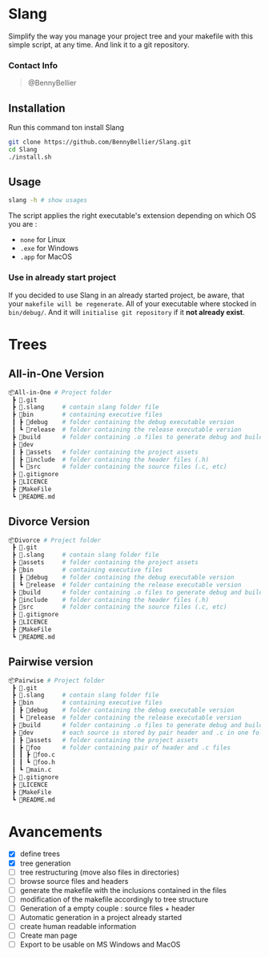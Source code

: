 # Slang
  Simplify the way you manage your project tree and your makefile with this simple script, at any time. And link it to a git repository.

### Contact Info
  > @BennyBellier
<!-- ### Build Status
Main branch overall build status: [![Build Status](https://dev.azure.com/bennybellier/Slang/_apis/build/status/bennybellier.slang?branchName=master)](https://dev.azure.com/bennybellier/Slang/_build/latest?definitionId=1&branchName=master)

|Platform       |Build Status|
|            --:|:--         |
|Linux          |[![Build Status](https://dev.azure.com/bennybellier/Slang/_apis/build/status/bennybellier.slang?branchName=master&jobName=Linux%20Build)](https://dev.azure.com/bennybellier/Slang/_build/latest?definitionId=1&branchName=master)|
|Mac            |[![Build Status](https://dev.azure.com/bennybellier/Slang/_apis/build/status/bennybellier.slang?branchName=master&jobName=Mac%20Build)](https://dev.azure.com/bennybellier/Slang/_build/latest?definitionId=1&branchName=master)|
|Windows Debug  |[![Build Status](https://dev.azure.com/bennybellier/Slang/_apis/build/status/bennybellier.slang?branchName=master&jobName=Windows%20Build&configuration=Windows%20Build%20Debug)](https://dev.azure.com/bennybellier/Slang/_build/latest?definitionId=1&branchName=master)|
|Windows Release|[![Build Status](https://dev.azure.com/bennybellier/Slang/_apis/build/status/bennybellier.slang?branchName=master&jobName=Windows%20Build&configuration=Windows%20Build%20Release%20with%20Release%20Installer)](https://dev.azure.com/bennybellier/Slang/_build/latest?definitionId=1&branchName=master)|

Our CI Builds are provided by Microsoft Azure Pipelines. -->

## Installation
Run this command ton install Slang
```sh
git clone https://github.com/BennyBellier/Slang.git
cd Slang
./install.sh
```
## Usage
```sh
slang -h # show usages
```
The script applies the right executable's extension depending on which OS you are :
* `none` for Linux
* `.exe` for Windows
* `.app` for MacOS

### Use in already start project
If you decided to use Slang in an already started project, be aware, that your `makefile will be regenerate`. All of your executable where stocked in `bin/debug/`. And it will `initialise git repository` if it **not already exist**.

# Trees
## All-in-One Version
```sh
📦All-in-One # Project folder
 ┣ 📂.git
 ┣ 📂.slang     # contain slang folder file
 ┣ 📂bin        # containing executive files
 ┃ ┣ 📂debug    # folder containing the debug executable version
 ┃ ┗ 📂release  # folder containing the release executable version
 ┣ 📂build      # folder containing .o files to generate debug and build versions
 ┣ 📂dev
 ┃ ┣ 📂assets   # folder containing the project assets
 ┃ ┣ 📂include  # folder containing the header files (.h)
 ┃ ┗ 📂src      # folder containing the source files (.c, etc)
 ┣ 📜.gitignore
 ┣ 📜LICENCE
 ┣ 📜MakeFile
 ┗ 📜README.md
```
## Divorce Version
```sh
📦Divorce # Project folder
 ┣ 📂.git
 ┣ 📂.slang     # contain slang folder file
 ┣ 📂assets     # folder containing the project assets
 ┣ 📂bin        # containing executive files
 ┃ ┣ 📂debug    # folder containing the debug executable version
 ┃ ┗ 📂release  # folder containing the release executable version
 ┣ 📂build      # folder containing .o files to generate debug and build versions
 ┣ 📂include    # folder containing the header files (.h)
 ┣ 📂src        # folder containing the source files (.c, etc)
 ┣ 📜.gitignore
 ┣ 📜LICENCE
 ┣ 📜MakeFile
 ┗ 📜README.md
```

## Pairwise version
```sh
📦Pairwise # Project folder
 ┣ 📂.git
 ┣ 📂.slang     # contain slang folder file
 ┣ 📂bin        # containing executive files
 ┃ ┣ 📂debug    # folder containing the debug executable version
 ┃ ┗ 📂release  # folder containing the release executable version
 ┣ 📂build      # folder containing .o files to generate debug and build versions
 ┣ 📂dev        # each source is stored by pair header and .c in one folder
 ┃ ┣ 📂assets   # folder containing the project assets
 ┃ ┣ 📂foo      # folder containing pair of header and .c files
 ┃ ┃ ┣ 📜foo.c
 ┃ ┃ ┗ 📜foo.h
 ┃ ┗ 📜main.c
 ┣ 📜.gitignore
 ┣ 📜LICENCE
 ┣ 📜MakeFile
 ┗ 📜README.md
```


# Avancements
- [X] define trees
- [X] tree generation
- [ ] tree restructuring (move also files in directories)
- [ ] browse source files and headers
- [ ] generate the makefile with the inclusions contained in the files
- [ ] modification of the makefile accordingly to tree structure
- [ ] Generation of a empty couple : source files + header
- [ ] Automatic generation in a project already started
- [ ] create human readable information
- [ ] Create man page
- [ ] Export to be usable on MS Windows and MacOS